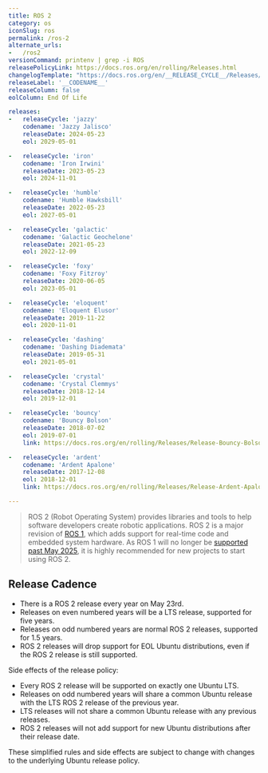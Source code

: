 ```yaml
---
title: ROS 2
category: os
iconSlug: ros
permalink: /ros-2
alternate_urls:
-   /ros2
versionCommand: printenv | grep -i ROS
releasePolicyLink: https://docs.ros.org/en/rolling/Releases.html
changelogTemplate: "https://docs.ros.org/en/__RELEASE_CYCLE__/Releases/Release-{{'__CODENAME__'|replace:' ','-'}}.html"
releaseLabel: '__CODENAME__'
releaseColumn: false
eolColumn: End Of Life

releases:
-   releaseCycle: 'jazzy'
    codename: 'Jazzy Jalisco'
    releaseDate: 2024-05-23
    eol: 2029-05-01

-   releaseCycle: 'iron'
    codename: 'Iron Irwini'
    releaseDate: 2023-05-23
    eol: 2024-11-01

-   releaseCycle: 'humble'
    codename: 'Humble Hawksbill'
    releaseDate: 2022-05-23
    eol: 2027-05-01

-   releaseCycle: 'galactic'
    codename: 'Galactic Geochelone'
    releaseDate: 2021-05-23
    eol: 2022-12-09

-   releaseCycle: 'foxy'
    codename: 'Foxy Fitzroy'
    releaseDate: 2020-06-05
    eol: 2023-05-01

-   releaseCycle: 'eloquent'
    codename: 'Eloquent Elusor'
    releaseDate: 2019-11-22
    eol: 2020-11-01

-   releaseCycle: 'dashing'
    codename: 'Dashing Diademata'
    releaseDate: 2019-05-31
    eol: 2021-05-01

-   releaseCycle: 'crystal'
    codename: 'Crystal Clemmys'
    releaseDate: 2018-12-14
    eol: 2019-12-01

-   releaseCycle: 'bouncy'
    codename: 'Bouncy Bolson'
    releaseDate: 2018-07-02
    eol: 2019-07-01
    link: https://docs.ros.org/en/rolling/Releases/Release-Bouncy-Bolson.html

-   releaseCycle: 'ardent'
    codename: 'Ardent Apalone'
    releaseDate: 2017-12-08
    eol: 2018-12-01
    link: https://docs.ros.org/en/rolling/Releases/Release-Ardent-Apalone.html

---
```


> ROS 2 (Robot Operating System) provides libraries and tools to help software developers create
> robotic applications. ROS 2 is a major revision of [ROS 1](https://wiki.ros.org/), which adds
> support for real-time code and embedded system hardware. As ROS 1 will no longer be [supported past
> May 2025](/ros), it is highly recommended for new projects to start using ROS 2.

## Release Cadence

- There is a ROS 2 release every year on May 23rd.
- Releases on even numbered years will be a LTS release, supported for five years.
- Releases on odd numbered years are normal ROS 2 releases, supported for 1.5 years.
- ROS 2 releases will drop support for EOL Ubuntu distributions, even if the ROS 2 release is still supported.

Side effects of the release policy:

- Every ROS 2 release will be supported on exactly one Ubuntu LTS.
- Releases on odd numbered years will share a common Ubuntu release with the LTS ROS 2 release of the previous year.
- LTS releases will not share a common Ubuntu release with any previous releases.
- ROS 2 releases will not add support for new Ubuntu distributions after their release date.

These simplified rules and side effects are subject to change with changes to the underlying Ubuntu
release policy.
